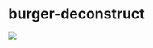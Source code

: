 # burger-deconstruct
<img src="https://media.giphy.com/media/fMzSSQkf5dssUfa6Do/giphy.gif" align="center">
